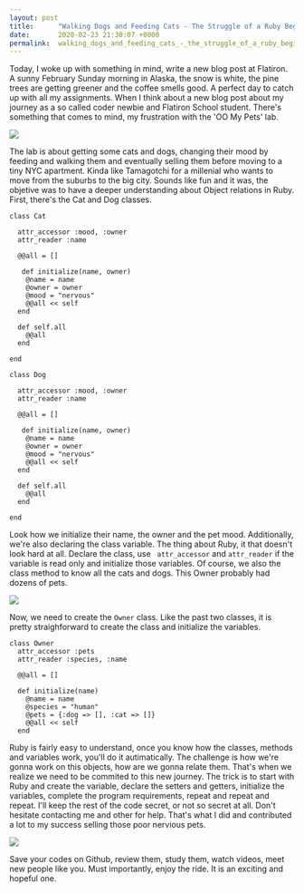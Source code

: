 ```yaml
---
layout: post
title:      "Walking Dogs and Feeding Cats - The Struggle of a Ruby Beginner. "
date:       2020-02-23 21:30:07 +0000
permalink:  walking_dogs_and_feeding_cats_-_the_struggle_of_a_ruby_beginner
---
```



Today, I woke up with something in mind, write a new blog post at Flatiron. A sunny February Sunday morning in Alaska, the snow is white, the pine trees are getting greener and the coffee smells good. A perfect day to catch up with all my assignments. When I think about a new blog post about my journey as a so called coder newbie and Flatiron School student. There's something that comes to mind, my frustration with the 'OO My Pets' lab. 

![](https://www.rover.com/blog/wp-content/uploads/2019/06/cat-4223305_1920-300x200.jpghttp://)

The lab is about getting some cats and dogs, changing their mood by feeding and walking them and eventually selling them before moving to a tiny NYC apartment. Kinda like Tamagotchi for a millenial who wants to move from the suburbs to the big city. Sounds like fun and it was, the objetive was to have a deeper understanding about Object relations in Ruby. First, there's the Cat and Dog classes. 

```
class Cat
  
  attr_accessor :mood, :owner
  attr_reader :name
  
  @@all = []
  
   def initialize(name, owner)
    @name = name
    @owner = owner
    @mood = "nervous"
    @@all << self 
  end
  
  def self.all
    @@all
  end
  
end
```
```
class Dog
  
  attr_accessor :mood, :owner
  attr_reader :name
  
  @@all = []
  
   def initialize(name, owner)
    @name = name
    @owner = owner
    @mood = "nervous"
    @@all << self 
  end 
  
  def self.all
    @@all
  end 
  
end
```
Look how we initialize their name, the owner and the pet mood. Additionally, we're also declaring the class variable. The thing about Ruby, it that doesn't look hard at all. Declare the class, use ` attr_accessor` and `attr_reader` if the variable is read only and initialize those variables. Of course, we also the class method to know all the cats and dogs. This Owner probably had dozens of pets. 

![](https://www.gannett-cdn.com/-mm-/44e7b49d73e88b1d981c9cd5164e3c6541350e20/c=0-278-3000-1973/local/-/media/2015/02/04/USATODAY/USATODAY/635586718209374247-XXX-101-DALMATIANS-MOV-JY-1627-70560192.JPG?width=580&height=326&fit=crophttp://)

Now, we need to create the `Owner` class. Like the past two classes, it is pretty straighforward to create the class and initialize the variables. 

```
class Owner
  attr_accessor :pets
  attr_reader :species, :name 
  
  @@all = []
  
  def initialize(name)  
    @name = name
    @species = "human"
    @pets = {:dog => [], :cat => []}
    @@all << self
  end 
```
Ruby is fairly easy to understand, once you know how the classes, methods and variables work, you'll do it autimatically. The challenge is how we're gonna work on this objects, how are we gonna relate them. That's when we realize we need to be commited to this new journey. The trick is to start with Ruby and create the variable, declare the setters and getters, initialize the variables, complete the program requirements, repeat and repeat and repeat. I'll keep the rest of the code secret, or not so secret at all. Don't hesitate contacting me and other for help. That's what I did and contributed a lot to my success selling those poor nervious pets.

![](https://www.our-happy-cat.com/images/scared-cat-hiding.jpghttp://)

Save your codes on Github, review them, study them, watch videos, meet new people like you. Must importantly, enjoy the ride. It is an exciting and hopeful one. 
